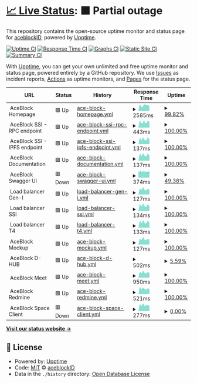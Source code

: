 # [📈 Live Status](https://aceblockID.github.io/monitoring): <!--live status--> **🟧 Partial outage**

This repository contains the open-source uptime monitor and status page for [aceblockID](https://www.netis.si), powered by [Upptime](https://github.com/upptime/upptime).

[![Uptime CI](https://github.com/aceblockID/monitoring/workflows/Uptime%20CI/badge.svg)](https://github.com/aceblockID/monitoring/actions?query=workflow%3A%22Uptime+CI%22)
[![Response Time CI](https://github.com/aceblockID/monitoring/workflows/Response%20Time%20CI/badge.svg)](https://github.com/aceblockID/monitoring/actions?query=workflow%3A%22Response+Time+CI%22)
[![Graphs CI](https://github.com/aceblockID/monitoring/workflows/Graphs%20CI/badge.svg)](https://github.com/aceblockID/monitoring/actions?query=workflow%3A%22Graphs+CI%22)
[![Static Site CI](https://github.com/aceblockID/monitoring/workflows/Static%20Site%20CI/badge.svg)](https://github.com/aceblockID/monitoring/actions?query=workflow%3A%22Static+Site+CI%22)
[![Summary CI](https://github.com/aceblockID/monitoring/workflows/Summary%20CI/badge.svg)](https://github.com/aceblockID/monitoring/actions?query=workflow%3A%22Summary+CI%22)

With [Upptime](https://upptime.js.org), you can get your own unlimited and free uptime monitor and status page, powered entirely by a GitHub repository. We use [Issues](https://github.com/aceblockID/monitoring/issues) as incident reports, [Actions](https://github.com/aceblockID/monitoring/actions) as uptime monitors, and [Pages](https://aceblockID.github.io/monitoring) for the status page.

<!--start: status pages-->
<!-- This summary is generated by Upptime (https://github.com/upptime/upptime) -->
<!-- Do not edit this manually, your changes will be overwritten -->
<!-- prettier-ignore -->
| URL | Status | History | Response Time | Uptime |
| --- | ------ | ------- | ------------- | ------ |
| <img alt="" src="https://icons.duckduckgo.com/ip3/null.ico" height="13"> AceBlock Homepage | 🟩 Up | [ace-block-homepage.yml](https://github.com/aceblockID/monitoring/commits/HEAD/history/ace-block-homepage.yml) | <details><summary><img alt="Response time graph" src="./graphs/ace-block-homepage/response-time-week.png" height="20"> 2585ms</summary><br><a href="https://aceblockID.github.io/monitoring/history/ace-block-homepage"><img alt="Response time 3097" src="https://img.shields.io/endpoint?url=https%3A%2F%2Fraw.githubusercontent.com%2FaceblockID%2Fmonitoring%2FHEAD%2Fapi%2Face-block-homepage%2Fresponse-time.json"></a><br><a href="https://aceblockID.github.io/monitoring/history/ace-block-homepage"><img alt="24-hour response time 2010" src="https://img.shields.io/endpoint?url=https%3A%2F%2Fraw.githubusercontent.com%2FaceblockID%2Fmonitoring%2FHEAD%2Fapi%2Face-block-homepage%2Fresponse-time-day.json"></a><br><a href="https://aceblockID.github.io/monitoring/history/ace-block-homepage"><img alt="7-day response time 2585" src="https://img.shields.io/endpoint?url=https%3A%2F%2Fraw.githubusercontent.com%2FaceblockID%2Fmonitoring%2FHEAD%2Fapi%2Face-block-homepage%2Fresponse-time-week.json"></a><br><a href="https://aceblockID.github.io/monitoring/history/ace-block-homepage"><img alt="30-day response time 2882" src="https://img.shields.io/endpoint?url=https%3A%2F%2Fraw.githubusercontent.com%2FaceblockID%2Fmonitoring%2FHEAD%2Fapi%2Face-block-homepage%2Fresponse-time-month.json"></a><br><a href="https://aceblockID.github.io/monitoring/history/ace-block-homepage"><img alt="1-year response time 3097" src="https://img.shields.io/endpoint?url=https%3A%2F%2Fraw.githubusercontent.com%2FaceblockID%2Fmonitoring%2FHEAD%2Fapi%2Face-block-homepage%2Fresponse-time-year.json"></a></details> | <details><summary><a href="https://aceblockID.github.io/monitoring/history/ace-block-homepage">99.82%</a></summary><a href="https://aceblockID.github.io/monitoring/history/ace-block-homepage"><img alt="All-time uptime 99.86%" src="https://img.shields.io/endpoint?url=https%3A%2F%2Fraw.githubusercontent.com%2FaceblockID%2Fmonitoring%2FHEAD%2Fapi%2Face-block-homepage%2Fuptime.json"></a><br><a href="https://aceblockID.github.io/monitoring/history/ace-block-homepage"><img alt="24-hour uptime 100.00%" src="https://img.shields.io/endpoint?url=https%3A%2F%2Fraw.githubusercontent.com%2FaceblockID%2Fmonitoring%2FHEAD%2Fapi%2Face-block-homepage%2Fuptime-day.json"></a><br><a href="https://aceblockID.github.io/monitoring/history/ace-block-homepage"><img alt="7-day uptime 99.82%" src="https://img.shields.io/endpoint?url=https%3A%2F%2Fraw.githubusercontent.com%2FaceblockID%2Fmonitoring%2FHEAD%2Fapi%2Face-block-homepage%2Fuptime-week.json"></a><br><a href="https://aceblockID.github.io/monitoring/history/ace-block-homepage"><img alt="30-day uptime 99.96%" src="https://img.shields.io/endpoint?url=https%3A%2F%2Fraw.githubusercontent.com%2FaceblockID%2Fmonitoring%2FHEAD%2Fapi%2Face-block-homepage%2Fuptime-month.json"></a><br><a href="https://aceblockID.github.io/monitoring/history/ace-block-homepage"><img alt="1-year uptime 99.86%" src="https://img.shields.io/endpoint?url=https%3A%2F%2Fraw.githubusercontent.com%2FaceblockID%2Fmonitoring%2FHEAD%2Fapi%2Face-block-homepage%2Fuptime-year.json"></a></details>
| <img alt="" src="https://icons.duckduckgo.com/ip3/null.ico" height="13"> AceBlock SSI - RPC endpoint | 🟩 Up | [ace-block-ssi-rpc-endpoint.yml](https://github.com/aceblockID/monitoring/commits/HEAD/history/ace-block-ssi-rpc-endpoint.yml) | <details><summary><img alt="Response time graph" src="./graphs/ace-block-ssi-rpc-endpoint/response-time-week.png" height="20"> 443ms</summary><br><a href="https://aceblockID.github.io/monitoring/history/ace-block-ssi-rpc-endpoint"><img alt="Response time 478" src="https://img.shields.io/endpoint?url=https%3A%2F%2Fraw.githubusercontent.com%2FaceblockID%2Fmonitoring%2FHEAD%2Fapi%2Face-block-ssi-rpc-endpoint%2Fresponse-time.json"></a><br><a href="https://aceblockID.github.io/monitoring/history/ace-block-ssi-rpc-endpoint"><img alt="24-hour response time 410" src="https://img.shields.io/endpoint?url=https%3A%2F%2Fraw.githubusercontent.com%2FaceblockID%2Fmonitoring%2FHEAD%2Fapi%2Face-block-ssi-rpc-endpoint%2Fresponse-time-day.json"></a><br><a href="https://aceblockID.github.io/monitoring/history/ace-block-ssi-rpc-endpoint"><img alt="7-day response time 443" src="https://img.shields.io/endpoint?url=https%3A%2F%2Fraw.githubusercontent.com%2FaceblockID%2Fmonitoring%2FHEAD%2Fapi%2Face-block-ssi-rpc-endpoint%2Fresponse-time-week.json"></a><br><a href="https://aceblockID.github.io/monitoring/history/ace-block-ssi-rpc-endpoint"><img alt="30-day response time 478" src="https://img.shields.io/endpoint?url=https%3A%2F%2Fraw.githubusercontent.com%2FaceblockID%2Fmonitoring%2FHEAD%2Fapi%2Face-block-ssi-rpc-endpoint%2Fresponse-time-month.json"></a><br><a href="https://aceblockID.github.io/monitoring/history/ace-block-ssi-rpc-endpoint"><img alt="1-year response time 478" src="https://img.shields.io/endpoint?url=https%3A%2F%2Fraw.githubusercontent.com%2FaceblockID%2Fmonitoring%2FHEAD%2Fapi%2Face-block-ssi-rpc-endpoint%2Fresponse-time-year.json"></a></details> | <details><summary><a href="https://aceblockID.github.io/monitoring/history/ace-block-ssi-rpc-endpoint">100.00%</a></summary><a href="https://aceblockID.github.io/monitoring/history/ace-block-ssi-rpc-endpoint"><img alt="All-time uptime 99.72%" src="https://img.shields.io/endpoint?url=https%3A%2F%2Fraw.githubusercontent.com%2FaceblockID%2Fmonitoring%2FHEAD%2Fapi%2Face-block-ssi-rpc-endpoint%2Fuptime.json"></a><br><a href="https://aceblockID.github.io/monitoring/history/ace-block-ssi-rpc-endpoint"><img alt="24-hour uptime 100.00%" src="https://img.shields.io/endpoint?url=https%3A%2F%2Fraw.githubusercontent.com%2FaceblockID%2Fmonitoring%2FHEAD%2Fapi%2Face-block-ssi-rpc-endpoint%2Fuptime-day.json"></a><br><a href="https://aceblockID.github.io/monitoring/history/ace-block-ssi-rpc-endpoint"><img alt="7-day uptime 100.00%" src="https://img.shields.io/endpoint?url=https%3A%2F%2Fraw.githubusercontent.com%2FaceblockID%2Fmonitoring%2FHEAD%2Fapi%2Face-block-ssi-rpc-endpoint%2Fuptime-week.json"></a><br><a href="https://aceblockID.github.io/monitoring/history/ace-block-ssi-rpc-endpoint"><img alt="30-day uptime 100.00%" src="https://img.shields.io/endpoint?url=https%3A%2F%2Fraw.githubusercontent.com%2FaceblockID%2Fmonitoring%2FHEAD%2Fapi%2Face-block-ssi-rpc-endpoint%2Fuptime-month.json"></a><br><a href="https://aceblockID.github.io/monitoring/history/ace-block-ssi-rpc-endpoint"><img alt="1-year uptime 99.72%" src="https://img.shields.io/endpoint?url=https%3A%2F%2Fraw.githubusercontent.com%2FaceblockID%2Fmonitoring%2FHEAD%2Fapi%2Face-block-ssi-rpc-endpoint%2Fuptime-year.json"></a></details>
| <img alt="" src="https://icons.duckduckgo.com/ip3/null.ico" height="13"> AceBlock SSI - IPFS endpoint | 🟩 Up | [ace-block-ssi-ipfs-endpoint.yml](https://github.com/aceblockID/monitoring/commits/HEAD/history/ace-block-ssi-ipfs-endpoint.yml) | <details><summary><img alt="Response time graph" src="./graphs/ace-block-ssi-ipfs-endpoint/response-time-week.png" height="20"> 137ms</summary><br><a href="https://aceblockID.github.io/monitoring/history/ace-block-ssi-ipfs-endpoint"><img alt="Response time 139" src="https://img.shields.io/endpoint?url=https%3A%2F%2Fraw.githubusercontent.com%2FaceblockID%2Fmonitoring%2FHEAD%2Fapi%2Face-block-ssi-ipfs-endpoint%2Fresponse-time.json"></a><br><a href="https://aceblockID.github.io/monitoring/history/ace-block-ssi-ipfs-endpoint"><img alt="24-hour response time 112" src="https://img.shields.io/endpoint?url=https%3A%2F%2Fraw.githubusercontent.com%2FaceblockID%2Fmonitoring%2FHEAD%2Fapi%2Face-block-ssi-ipfs-endpoint%2Fresponse-time-day.json"></a><br><a href="https://aceblockID.github.io/monitoring/history/ace-block-ssi-ipfs-endpoint"><img alt="7-day response time 137" src="https://img.shields.io/endpoint?url=https%3A%2F%2Fraw.githubusercontent.com%2FaceblockID%2Fmonitoring%2FHEAD%2Fapi%2Face-block-ssi-ipfs-endpoint%2Fresponse-time-week.json"></a><br><a href="https://aceblockID.github.io/monitoring/history/ace-block-ssi-ipfs-endpoint"><img alt="30-day response time 142" src="https://img.shields.io/endpoint?url=https%3A%2F%2Fraw.githubusercontent.com%2FaceblockID%2Fmonitoring%2FHEAD%2Fapi%2Face-block-ssi-ipfs-endpoint%2Fresponse-time-month.json"></a><br><a href="https://aceblockID.github.io/monitoring/history/ace-block-ssi-ipfs-endpoint"><img alt="1-year response time 139" src="https://img.shields.io/endpoint?url=https%3A%2F%2Fraw.githubusercontent.com%2FaceblockID%2Fmonitoring%2FHEAD%2Fapi%2Face-block-ssi-ipfs-endpoint%2Fresponse-time-year.json"></a></details> | <details><summary><a href="https://aceblockID.github.io/monitoring/history/ace-block-ssi-ipfs-endpoint">100.00%</a></summary><a href="https://aceblockID.github.io/monitoring/history/ace-block-ssi-ipfs-endpoint"><img alt="All-time uptime 99.72%" src="https://img.shields.io/endpoint?url=https%3A%2F%2Fraw.githubusercontent.com%2FaceblockID%2Fmonitoring%2FHEAD%2Fapi%2Face-block-ssi-ipfs-endpoint%2Fuptime.json"></a><br><a href="https://aceblockID.github.io/monitoring/history/ace-block-ssi-ipfs-endpoint"><img alt="24-hour uptime 100.00%" src="https://img.shields.io/endpoint?url=https%3A%2F%2Fraw.githubusercontent.com%2FaceblockID%2Fmonitoring%2FHEAD%2Fapi%2Face-block-ssi-ipfs-endpoint%2Fuptime-day.json"></a><br><a href="https://aceblockID.github.io/monitoring/history/ace-block-ssi-ipfs-endpoint"><img alt="7-day uptime 100.00%" src="https://img.shields.io/endpoint?url=https%3A%2F%2Fraw.githubusercontent.com%2FaceblockID%2Fmonitoring%2FHEAD%2Fapi%2Face-block-ssi-ipfs-endpoint%2Fuptime-week.json"></a><br><a href="https://aceblockID.github.io/monitoring/history/ace-block-ssi-ipfs-endpoint"><img alt="30-day uptime 100.00%" src="https://img.shields.io/endpoint?url=https%3A%2F%2Fraw.githubusercontent.com%2FaceblockID%2Fmonitoring%2FHEAD%2Fapi%2Face-block-ssi-ipfs-endpoint%2Fuptime-month.json"></a><br><a href="https://aceblockID.github.io/monitoring/history/ace-block-ssi-ipfs-endpoint"><img alt="1-year uptime 99.72%" src="https://img.shields.io/endpoint?url=https%3A%2F%2Fraw.githubusercontent.com%2FaceblockID%2Fmonitoring%2FHEAD%2Fapi%2Face-block-ssi-ipfs-endpoint%2Fuptime-year.json"></a></details>
| <img alt="" src="https://icons.duckduckgo.com/ip3/null.ico" height="13"> AceBlock Documentation | 🟩 Up | [ace-block-documentation.yml](https://github.com/aceblockID/monitoring/commits/HEAD/history/ace-block-documentation.yml) | <details><summary><img alt="Response time graph" src="./graphs/ace-block-documentation/response-time-week.png" height="20"> 137ms</summary><br><a href="https://aceblockID.github.io/monitoring/history/ace-block-documentation"><img alt="Response time 141" src="https://img.shields.io/endpoint?url=https%3A%2F%2Fraw.githubusercontent.com%2FaceblockID%2Fmonitoring%2FHEAD%2Fapi%2Face-block-documentation%2Fresponse-time.json"></a><br><a href="https://aceblockID.github.io/monitoring/history/ace-block-documentation"><img alt="24-hour response time 113" src="https://img.shields.io/endpoint?url=https%3A%2F%2Fraw.githubusercontent.com%2FaceblockID%2Fmonitoring%2FHEAD%2Fapi%2Face-block-documentation%2Fresponse-time-day.json"></a><br><a href="https://aceblockID.github.io/monitoring/history/ace-block-documentation"><img alt="7-day response time 137" src="https://img.shields.io/endpoint?url=https%3A%2F%2Fraw.githubusercontent.com%2FaceblockID%2Fmonitoring%2FHEAD%2Fapi%2Face-block-documentation%2Fresponse-time-week.json"></a><br><a href="https://aceblockID.github.io/monitoring/history/ace-block-documentation"><img alt="30-day response time 144" src="https://img.shields.io/endpoint?url=https%3A%2F%2Fraw.githubusercontent.com%2FaceblockID%2Fmonitoring%2FHEAD%2Fapi%2Face-block-documentation%2Fresponse-time-month.json"></a><br><a href="https://aceblockID.github.io/monitoring/history/ace-block-documentation"><img alt="1-year response time 141" src="https://img.shields.io/endpoint?url=https%3A%2F%2Fraw.githubusercontent.com%2FaceblockID%2Fmonitoring%2FHEAD%2Fapi%2Face-block-documentation%2Fresponse-time-year.json"></a></details> | <details><summary><a href="https://aceblockID.github.io/monitoring/history/ace-block-documentation">100.00%</a></summary><a href="https://aceblockID.github.io/monitoring/history/ace-block-documentation"><img alt="All-time uptime 99.71%" src="https://img.shields.io/endpoint?url=https%3A%2F%2Fraw.githubusercontent.com%2FaceblockID%2Fmonitoring%2FHEAD%2Fapi%2Face-block-documentation%2Fuptime.json"></a><br><a href="https://aceblockID.github.io/monitoring/history/ace-block-documentation"><img alt="24-hour uptime 100.00%" src="https://img.shields.io/endpoint?url=https%3A%2F%2Fraw.githubusercontent.com%2FaceblockID%2Fmonitoring%2FHEAD%2Fapi%2Face-block-documentation%2Fuptime-day.json"></a><br><a href="https://aceblockID.github.io/monitoring/history/ace-block-documentation"><img alt="7-day uptime 100.00%" src="https://img.shields.io/endpoint?url=https%3A%2F%2Fraw.githubusercontent.com%2FaceblockID%2Fmonitoring%2FHEAD%2Fapi%2Face-block-documentation%2Fuptime-week.json"></a><br><a href="https://aceblockID.github.io/monitoring/history/ace-block-documentation"><img alt="30-day uptime 100.00%" src="https://img.shields.io/endpoint?url=https%3A%2F%2Fraw.githubusercontent.com%2FaceblockID%2Fmonitoring%2FHEAD%2Fapi%2Face-block-documentation%2Fuptime-month.json"></a><br><a href="https://aceblockID.github.io/monitoring/history/ace-block-documentation"><img alt="1-year uptime 99.71%" src="https://img.shields.io/endpoint?url=https%3A%2F%2Fraw.githubusercontent.com%2FaceblockID%2Fmonitoring%2FHEAD%2Fapi%2Face-block-documentation%2Fuptime-year.json"></a></details>
| <img alt="" src="https://icons.duckduckgo.com/ip3/null.ico" height="13"> AceBlock Swagger UI | 🟥 Down | [ace-block-swagger-ui.yml](https://github.com/aceblockID/monitoring/commits/HEAD/history/ace-block-swagger-ui.yml) | <details><summary><img alt="Response time graph" src="./graphs/ace-block-swagger-ui/response-time-week.png" height="20"> 374ms</summary><br><a href="https://aceblockID.github.io/monitoring/history/ace-block-swagger-ui"><img alt="Response time 372" src="https://img.shields.io/endpoint?url=https%3A%2F%2Fraw.githubusercontent.com%2FaceblockID%2Fmonitoring%2FHEAD%2Fapi%2Face-block-swagger-ui%2Fresponse-time.json"></a><br><a href="https://aceblockID.github.io/monitoring/history/ace-block-swagger-ui"><img alt="24-hour response time 382" src="https://img.shields.io/endpoint?url=https%3A%2F%2Fraw.githubusercontent.com%2FaceblockID%2Fmonitoring%2FHEAD%2Fapi%2Face-block-swagger-ui%2Fresponse-time-day.json"></a><br><a href="https://aceblockID.github.io/monitoring/history/ace-block-swagger-ui"><img alt="7-day response time 374" src="https://img.shields.io/endpoint?url=https%3A%2F%2Fraw.githubusercontent.com%2FaceblockID%2Fmonitoring%2FHEAD%2Fapi%2Face-block-swagger-ui%2Fresponse-time-week.json"></a><br><a href="https://aceblockID.github.io/monitoring/history/ace-block-swagger-ui"><img alt="30-day response time 373" src="https://img.shields.io/endpoint?url=https%3A%2F%2Fraw.githubusercontent.com%2FaceblockID%2Fmonitoring%2FHEAD%2Fapi%2Face-block-swagger-ui%2Fresponse-time-month.json"></a><br><a href="https://aceblockID.github.io/monitoring/history/ace-block-swagger-ui"><img alt="1-year response time 372" src="https://img.shields.io/endpoint?url=https%3A%2F%2Fraw.githubusercontent.com%2FaceblockID%2Fmonitoring%2FHEAD%2Fapi%2Face-block-swagger-ui%2Fresponse-time-year.json"></a></details> | <details><summary><a href="https://aceblockID.github.io/monitoring/history/ace-block-swagger-ui">49.38%</a></summary><a href="https://aceblockID.github.io/monitoring/history/ace-block-swagger-ui"><img alt="All-time uptime 98.29%" src="https://img.shields.io/endpoint?url=https%3A%2F%2Fraw.githubusercontent.com%2FaceblockID%2Fmonitoring%2FHEAD%2Fapi%2Face-block-swagger-ui%2Fuptime.json"></a><br><a href="https://aceblockID.github.io/monitoring/history/ace-block-swagger-ui"><img alt="24-hour uptime 43.89%" src="https://img.shields.io/endpoint?url=https%3A%2F%2Fraw.githubusercontent.com%2FaceblockID%2Fmonitoring%2FHEAD%2Fapi%2Face-block-swagger-ui%2Fuptime-day.json"></a><br><a href="https://aceblockID.github.io/monitoring/history/ace-block-swagger-ui"><img alt="7-day uptime 49.38%" src="https://img.shields.io/endpoint?url=https%3A%2F%2Fraw.githubusercontent.com%2FaceblockID%2Fmonitoring%2FHEAD%2Fapi%2Face-block-swagger-ui%2Fuptime-week.json"></a><br><a href="https://aceblockID.github.io/monitoring/history/ace-block-swagger-ui"><img alt="30-day uptime 86.33%" src="https://img.shields.io/endpoint?url=https%3A%2F%2Fraw.githubusercontent.com%2FaceblockID%2Fmonitoring%2FHEAD%2Fapi%2Face-block-swagger-ui%2Fuptime-month.json"></a><br><a href="https://aceblockID.github.io/monitoring/history/ace-block-swagger-ui"><img alt="1-year uptime 98.29%" src="https://img.shields.io/endpoint?url=https%3A%2F%2Fraw.githubusercontent.com%2FaceblockID%2Fmonitoring%2FHEAD%2Fapi%2Face-block-swagger-ui%2Fuptime-year.json"></a></details>
| <img alt="" src="https://icons.duckduckgo.com/ip3/null.ico" height="13"> Load balancer Gen-I | 🟩 Up | [load-balancer-gen-i.yml](https://github.com/aceblockID/monitoring/commits/HEAD/history/load-balancer-gen-i.yml) | <details><summary><img alt="Response time graph" src="./graphs/load-balancer-gen-i/response-time-week.png" height="20"> 127ms</summary><br><a href="https://aceblockID.github.io/monitoring/history/load-balancer-gen-i"><img alt="Response time 132" src="https://img.shields.io/endpoint?url=https%3A%2F%2Fraw.githubusercontent.com%2FaceblockID%2Fmonitoring%2FHEAD%2Fapi%2Fload-balancer-gen-i%2Fresponse-time.json"></a><br><a href="https://aceblockID.github.io/monitoring/history/load-balancer-gen-i"><img alt="24-hour response time 110" src="https://img.shields.io/endpoint?url=https%3A%2F%2Fraw.githubusercontent.com%2FaceblockID%2Fmonitoring%2FHEAD%2Fapi%2Fload-balancer-gen-i%2Fresponse-time-day.json"></a><br><a href="https://aceblockID.github.io/monitoring/history/load-balancer-gen-i"><img alt="7-day response time 127" src="https://img.shields.io/endpoint?url=https%3A%2F%2Fraw.githubusercontent.com%2FaceblockID%2Fmonitoring%2FHEAD%2Fapi%2Fload-balancer-gen-i%2Fresponse-time-week.json"></a><br><a href="https://aceblockID.github.io/monitoring/history/load-balancer-gen-i"><img alt="30-day response time 132" src="https://img.shields.io/endpoint?url=https%3A%2F%2Fraw.githubusercontent.com%2FaceblockID%2Fmonitoring%2FHEAD%2Fapi%2Fload-balancer-gen-i%2Fresponse-time-month.json"></a><br><a href="https://aceblockID.github.io/monitoring/history/load-balancer-gen-i"><img alt="1-year response time 132" src="https://img.shields.io/endpoint?url=https%3A%2F%2Fraw.githubusercontent.com%2FaceblockID%2Fmonitoring%2FHEAD%2Fapi%2Fload-balancer-gen-i%2Fresponse-time-year.json"></a></details> | <details><summary><a href="https://aceblockID.github.io/monitoring/history/load-balancer-gen-i">100.00%</a></summary><a href="https://aceblockID.github.io/monitoring/history/load-balancer-gen-i"><img alt="All-time uptime 93.79%" src="https://img.shields.io/endpoint?url=https%3A%2F%2Fraw.githubusercontent.com%2FaceblockID%2Fmonitoring%2FHEAD%2Fapi%2Fload-balancer-gen-i%2Fuptime.json"></a><br><a href="https://aceblockID.github.io/monitoring/history/load-balancer-gen-i"><img alt="24-hour uptime 100.00%" src="https://img.shields.io/endpoint?url=https%3A%2F%2Fraw.githubusercontent.com%2FaceblockID%2Fmonitoring%2FHEAD%2Fapi%2Fload-balancer-gen-i%2Fuptime-day.json"></a><br><a href="https://aceblockID.github.io/monitoring/history/load-balancer-gen-i"><img alt="7-day uptime 100.00%" src="https://img.shields.io/endpoint?url=https%3A%2F%2Fraw.githubusercontent.com%2FaceblockID%2Fmonitoring%2FHEAD%2Fapi%2Fload-balancer-gen-i%2Fuptime-week.json"></a><br><a href="https://aceblockID.github.io/monitoring/history/load-balancer-gen-i"><img alt="30-day uptime 100.00%" src="https://img.shields.io/endpoint?url=https%3A%2F%2Fraw.githubusercontent.com%2FaceblockID%2Fmonitoring%2FHEAD%2Fapi%2Fload-balancer-gen-i%2Fuptime-month.json"></a><br><a href="https://aceblockID.github.io/monitoring/history/load-balancer-gen-i"><img alt="1-year uptime 93.79%" src="https://img.shields.io/endpoint?url=https%3A%2F%2Fraw.githubusercontent.com%2FaceblockID%2Fmonitoring%2FHEAD%2Fapi%2Fload-balancer-gen-i%2Fuptime-year.json"></a></details>
| <img alt="" src="https://icons.duckduckgo.com/ip3/null.ico" height="13"> Load balancer SSI | 🟩 Up | [load-balancer-ssi.yml](https://github.com/aceblockID/monitoring/commits/HEAD/history/load-balancer-ssi.yml) | <details><summary><img alt="Response time graph" src="./graphs/load-balancer-ssi/response-time-week.png" height="20"> 134ms</summary><br><a href="https://aceblockID.github.io/monitoring/history/load-balancer-ssi"><img alt="Response time 136" src="https://img.shields.io/endpoint?url=https%3A%2F%2Fraw.githubusercontent.com%2FaceblockID%2Fmonitoring%2FHEAD%2Fapi%2Fload-balancer-ssi%2Fresponse-time.json"></a><br><a href="https://aceblockID.github.io/monitoring/history/load-balancer-ssi"><img alt="24-hour response time 111" src="https://img.shields.io/endpoint?url=https%3A%2F%2Fraw.githubusercontent.com%2FaceblockID%2Fmonitoring%2FHEAD%2Fapi%2Fload-balancer-ssi%2Fresponse-time-day.json"></a><br><a href="https://aceblockID.github.io/monitoring/history/load-balancer-ssi"><img alt="7-day response time 134" src="https://img.shields.io/endpoint?url=https%3A%2F%2Fraw.githubusercontent.com%2FaceblockID%2Fmonitoring%2FHEAD%2Fapi%2Fload-balancer-ssi%2Fresponse-time-week.json"></a><br><a href="https://aceblockID.github.io/monitoring/history/load-balancer-ssi"><img alt="30-day response time 140" src="https://img.shields.io/endpoint?url=https%3A%2F%2Fraw.githubusercontent.com%2FaceblockID%2Fmonitoring%2FHEAD%2Fapi%2Fload-balancer-ssi%2Fresponse-time-month.json"></a><br><a href="https://aceblockID.github.io/monitoring/history/load-balancer-ssi"><img alt="1-year response time 136" src="https://img.shields.io/endpoint?url=https%3A%2F%2Fraw.githubusercontent.com%2FaceblockID%2Fmonitoring%2FHEAD%2Fapi%2Fload-balancer-ssi%2Fresponse-time-year.json"></a></details> | <details><summary><a href="https://aceblockID.github.io/monitoring/history/load-balancer-ssi">100.00%</a></summary><a href="https://aceblockID.github.io/monitoring/history/load-balancer-ssi"><img alt="All-time uptime 99.99%" src="https://img.shields.io/endpoint?url=https%3A%2F%2Fraw.githubusercontent.com%2FaceblockID%2Fmonitoring%2FHEAD%2Fapi%2Fload-balancer-ssi%2Fuptime.json"></a><br><a href="https://aceblockID.github.io/monitoring/history/load-balancer-ssi"><img alt="24-hour uptime 100.00%" src="https://img.shields.io/endpoint?url=https%3A%2F%2Fraw.githubusercontent.com%2FaceblockID%2Fmonitoring%2FHEAD%2Fapi%2Fload-balancer-ssi%2Fuptime-day.json"></a><br><a href="https://aceblockID.github.io/monitoring/history/load-balancer-ssi"><img alt="7-day uptime 100.00%" src="https://img.shields.io/endpoint?url=https%3A%2F%2Fraw.githubusercontent.com%2FaceblockID%2Fmonitoring%2FHEAD%2Fapi%2Fload-balancer-ssi%2Fuptime-week.json"></a><br><a href="https://aceblockID.github.io/monitoring/history/load-balancer-ssi"><img alt="30-day uptime 100.00%" src="https://img.shields.io/endpoint?url=https%3A%2F%2Fraw.githubusercontent.com%2FaceblockID%2Fmonitoring%2FHEAD%2Fapi%2Fload-balancer-ssi%2Fuptime-month.json"></a><br><a href="https://aceblockID.github.io/monitoring/history/load-balancer-ssi"><img alt="1-year uptime 99.99%" src="https://img.shields.io/endpoint?url=https%3A%2F%2Fraw.githubusercontent.com%2FaceblockID%2Fmonitoring%2FHEAD%2Fapi%2Fload-balancer-ssi%2Fuptime-year.json"></a></details>
| <img alt="" src="https://icons.duckduckgo.com/ip3/null.ico" height="13"> Load balancer T4 | 🟩 Up | [load-balancer-t4.yml](https://github.com/aceblockID/monitoring/commits/HEAD/history/load-balancer-t4.yml) | <details><summary><img alt="Response time graph" src="./graphs/load-balancer-t4/response-time-week.png" height="20"> 133ms</summary><br><a href="https://aceblockID.github.io/monitoring/history/load-balancer-t4"><img alt="Response time 136" src="https://img.shields.io/endpoint?url=https%3A%2F%2Fraw.githubusercontent.com%2FaceblockID%2Fmonitoring%2FHEAD%2Fapi%2Fload-balancer-t4%2Fresponse-time.json"></a><br><a href="https://aceblockID.github.io/monitoring/history/load-balancer-t4"><img alt="24-hour response time 111" src="https://img.shields.io/endpoint?url=https%3A%2F%2Fraw.githubusercontent.com%2FaceblockID%2Fmonitoring%2FHEAD%2Fapi%2Fload-balancer-t4%2Fresponse-time-day.json"></a><br><a href="https://aceblockID.github.io/monitoring/history/load-balancer-t4"><img alt="7-day response time 133" src="https://img.shields.io/endpoint?url=https%3A%2F%2Fraw.githubusercontent.com%2FaceblockID%2Fmonitoring%2FHEAD%2Fapi%2Fload-balancer-t4%2Fresponse-time-week.json"></a><br><a href="https://aceblockID.github.io/monitoring/history/load-balancer-t4"><img alt="30-day response time 140" src="https://img.shields.io/endpoint?url=https%3A%2F%2Fraw.githubusercontent.com%2FaceblockID%2Fmonitoring%2FHEAD%2Fapi%2Fload-balancer-t4%2Fresponse-time-month.json"></a><br><a href="https://aceblockID.github.io/monitoring/history/load-balancer-t4"><img alt="1-year response time 136" src="https://img.shields.io/endpoint?url=https%3A%2F%2Fraw.githubusercontent.com%2FaceblockID%2Fmonitoring%2FHEAD%2Fapi%2Fload-balancer-t4%2Fresponse-time-year.json"></a></details> | <details><summary><a href="https://aceblockID.github.io/monitoring/history/load-balancer-t4">100.00%</a></summary><a href="https://aceblockID.github.io/monitoring/history/load-balancer-t4"><img alt="All-time uptime 99.98%" src="https://img.shields.io/endpoint?url=https%3A%2F%2Fraw.githubusercontent.com%2FaceblockID%2Fmonitoring%2FHEAD%2Fapi%2Fload-balancer-t4%2Fuptime.json"></a><br><a href="https://aceblockID.github.io/monitoring/history/load-balancer-t4"><img alt="24-hour uptime 100.00%" src="https://img.shields.io/endpoint?url=https%3A%2F%2Fraw.githubusercontent.com%2FaceblockID%2Fmonitoring%2FHEAD%2Fapi%2Fload-balancer-t4%2Fuptime-day.json"></a><br><a href="https://aceblockID.github.io/monitoring/history/load-balancer-t4"><img alt="7-day uptime 100.00%" src="https://img.shields.io/endpoint?url=https%3A%2F%2Fraw.githubusercontent.com%2FaceblockID%2Fmonitoring%2FHEAD%2Fapi%2Fload-balancer-t4%2Fuptime-week.json"></a><br><a href="https://aceblockID.github.io/monitoring/history/load-balancer-t4"><img alt="30-day uptime 100.00%" src="https://img.shields.io/endpoint?url=https%3A%2F%2Fraw.githubusercontent.com%2FaceblockID%2Fmonitoring%2FHEAD%2Fapi%2Fload-balancer-t4%2Fuptime-month.json"></a><br><a href="https://aceblockID.github.io/monitoring/history/load-balancer-t4"><img alt="1-year uptime 99.98%" src="https://img.shields.io/endpoint?url=https%3A%2F%2Fraw.githubusercontent.com%2FaceblockID%2Fmonitoring%2FHEAD%2Fapi%2Fload-balancer-t4%2Fuptime-year.json"></a></details>
| <img alt="" src="https://icons.duckduckgo.com/ip3/null.ico" height="13"> AceBlock Mockup | 🟩 Up | [ace-block-mockup.yml](https://github.com/aceblockID/monitoring/commits/HEAD/history/ace-block-mockup.yml) | <details><summary><img alt="Response time graph" src="./graphs/ace-block-mockup/response-time-week.png" height="20"> 127ms</summary><br><a href="https://aceblockID.github.io/monitoring/history/ace-block-mockup"><img alt="Response time 134" src="https://img.shields.io/endpoint?url=https%3A%2F%2Fraw.githubusercontent.com%2FaceblockID%2Fmonitoring%2FHEAD%2Fapi%2Face-block-mockup%2Fresponse-time.json"></a><br><a href="https://aceblockID.github.io/monitoring/history/ace-block-mockup"><img alt="24-hour response time 110" src="https://img.shields.io/endpoint?url=https%3A%2F%2Fraw.githubusercontent.com%2FaceblockID%2Fmonitoring%2FHEAD%2Fapi%2Face-block-mockup%2Fresponse-time-day.json"></a><br><a href="https://aceblockID.github.io/monitoring/history/ace-block-mockup"><img alt="7-day response time 127" src="https://img.shields.io/endpoint?url=https%3A%2F%2Fraw.githubusercontent.com%2FaceblockID%2Fmonitoring%2FHEAD%2Fapi%2Face-block-mockup%2Fresponse-time-week.json"></a><br><a href="https://aceblockID.github.io/monitoring/history/ace-block-mockup"><img alt="30-day response time 131" src="https://img.shields.io/endpoint?url=https%3A%2F%2Fraw.githubusercontent.com%2FaceblockID%2Fmonitoring%2FHEAD%2Fapi%2Face-block-mockup%2Fresponse-time-month.json"></a><br><a href="https://aceblockID.github.io/monitoring/history/ace-block-mockup"><img alt="1-year response time 134" src="https://img.shields.io/endpoint?url=https%3A%2F%2Fraw.githubusercontent.com%2FaceblockID%2Fmonitoring%2FHEAD%2Fapi%2Face-block-mockup%2Fresponse-time-year.json"></a></details> | <details><summary><a href="https://aceblockID.github.io/monitoring/history/ace-block-mockup">100.00%</a></summary><a href="https://aceblockID.github.io/monitoring/history/ace-block-mockup"><img alt="All-time uptime 94.56%" src="https://img.shields.io/endpoint?url=https%3A%2F%2Fraw.githubusercontent.com%2FaceblockID%2Fmonitoring%2FHEAD%2Fapi%2Face-block-mockup%2Fuptime.json"></a><br><a href="https://aceblockID.github.io/monitoring/history/ace-block-mockup"><img alt="24-hour uptime 100.00%" src="https://img.shields.io/endpoint?url=https%3A%2F%2Fraw.githubusercontent.com%2FaceblockID%2Fmonitoring%2FHEAD%2Fapi%2Face-block-mockup%2Fuptime-day.json"></a><br><a href="https://aceblockID.github.io/monitoring/history/ace-block-mockup"><img alt="7-day uptime 100.00%" src="https://img.shields.io/endpoint?url=https%3A%2F%2Fraw.githubusercontent.com%2FaceblockID%2Fmonitoring%2FHEAD%2Fapi%2Face-block-mockup%2Fuptime-week.json"></a><br><a href="https://aceblockID.github.io/monitoring/history/ace-block-mockup"><img alt="30-day uptime 100.00%" src="https://img.shields.io/endpoint?url=https%3A%2F%2Fraw.githubusercontent.com%2FaceblockID%2Fmonitoring%2FHEAD%2Fapi%2Face-block-mockup%2Fuptime-month.json"></a><br><a href="https://aceblockID.github.io/monitoring/history/ace-block-mockup"><img alt="1-year uptime 94.56%" src="https://img.shields.io/endpoint?url=https%3A%2F%2Fraw.githubusercontent.com%2FaceblockID%2Fmonitoring%2FHEAD%2Fapi%2Face-block-mockup%2Fuptime-year.json"></a></details>
| <img alt="" src="https://icons.duckduckgo.com/ip3/null.ico" height="13"> AceBlock D-HUB | 🟩 Up | [ace-block-d-hub.yml](https://github.com/aceblockID/monitoring/commits/HEAD/history/ace-block-d-hub.yml) | <details><summary><img alt="Response time graph" src="./graphs/ace-block-d-hub/response-time-week.png" height="20"> 502ms</summary><br><a href="https://aceblockID.github.io/monitoring/history/ace-block-d-hub"><img alt="Response time 599" src="https://img.shields.io/endpoint?url=https%3A%2F%2Fraw.githubusercontent.com%2FaceblockID%2Fmonitoring%2FHEAD%2Fapi%2Face-block-d-hub%2Fresponse-time.json"></a><br><a href="https://aceblockID.github.io/monitoring/history/ace-block-d-hub"><img alt="24-hour response time 502" src="https://img.shields.io/endpoint?url=https%3A%2F%2Fraw.githubusercontent.com%2FaceblockID%2Fmonitoring%2FHEAD%2Fapi%2Face-block-d-hub%2Fresponse-time-day.json"></a><br><a href="https://aceblockID.github.io/monitoring/history/ace-block-d-hub"><img alt="7-day response time 502" src="https://img.shields.io/endpoint?url=https%3A%2F%2Fraw.githubusercontent.com%2FaceblockID%2Fmonitoring%2FHEAD%2Fapi%2Face-block-d-hub%2Fresponse-time-week.json"></a><br><a href="https://aceblockID.github.io/monitoring/history/ace-block-d-hub"><img alt="30-day response time 579" src="https://img.shields.io/endpoint?url=https%3A%2F%2Fraw.githubusercontent.com%2FaceblockID%2Fmonitoring%2FHEAD%2Fapi%2Face-block-d-hub%2Fresponse-time-month.json"></a><br><a href="https://aceblockID.github.io/monitoring/history/ace-block-d-hub"><img alt="1-year response time 599" src="https://img.shields.io/endpoint?url=https%3A%2F%2Fraw.githubusercontent.com%2FaceblockID%2Fmonitoring%2FHEAD%2Fapi%2Face-block-d-hub%2Fresponse-time-year.json"></a></details> | <details><summary><a href="https://aceblockID.github.io/monitoring/history/ace-block-d-hub">5.59%</a></summary><a href="https://aceblockID.github.io/monitoring/history/ace-block-d-hub"><img alt="All-time uptime 57.74%" src="https://img.shields.io/endpoint?url=https%3A%2F%2Fraw.githubusercontent.com%2FaceblockID%2Fmonitoring%2FHEAD%2Fapi%2Face-block-d-hub%2Fuptime.json"></a><br><a href="https://aceblockID.github.io/monitoring/history/ace-block-d-hub"><img alt="24-hour uptime 39.12%" src="https://img.shields.io/endpoint?url=https%3A%2F%2Fraw.githubusercontent.com%2FaceblockID%2Fmonitoring%2FHEAD%2Fapi%2Face-block-d-hub%2Fuptime-day.json"></a><br><a href="https://aceblockID.github.io/monitoring/history/ace-block-d-hub"><img alt="7-day uptime 5.59%" src="https://img.shields.io/endpoint?url=https%3A%2F%2Fraw.githubusercontent.com%2FaceblockID%2Fmonitoring%2FHEAD%2Fapi%2Face-block-d-hub%2Fuptime-week.json"></a><br><a href="https://aceblockID.github.io/monitoring/history/ace-block-d-hub"><img alt="30-day uptime 7.46%" src="https://img.shields.io/endpoint?url=https%3A%2F%2Fraw.githubusercontent.com%2FaceblockID%2Fmonitoring%2FHEAD%2Fapi%2Face-block-d-hub%2Fuptime-month.json"></a><br><a href="https://aceblockID.github.io/monitoring/history/ace-block-d-hub"><img alt="1-year uptime 57.74%" src="https://img.shields.io/endpoint?url=https%3A%2F%2Fraw.githubusercontent.com%2FaceblockID%2Fmonitoring%2FHEAD%2Fapi%2Face-block-d-hub%2Fuptime-year.json"></a></details>
| <img alt="" src="https://icons.duckduckgo.com/ip3/null.ico" height="13"> AceBlock Meet | 🟩 Up | [ace-block-meet.yml](https://github.com/aceblockID/monitoring/commits/HEAD/history/ace-block-meet.yml) | <details><summary><img alt="Response time graph" src="./graphs/ace-block-meet/response-time-week.png" height="20"> 950ms</summary><br><a href="https://aceblockID.github.io/monitoring/history/ace-block-meet"><img alt="Response time 965" src="https://img.shields.io/endpoint?url=https%3A%2F%2Fraw.githubusercontent.com%2FaceblockID%2Fmonitoring%2FHEAD%2Fapi%2Face-block-meet%2Fresponse-time.json"></a><br><a href="https://aceblockID.github.io/monitoring/history/ace-block-meet"><img alt="24-hour response time 837" src="https://img.shields.io/endpoint?url=https%3A%2F%2Fraw.githubusercontent.com%2FaceblockID%2Fmonitoring%2FHEAD%2Fapi%2Face-block-meet%2Fresponse-time-day.json"></a><br><a href="https://aceblockID.github.io/monitoring/history/ace-block-meet"><img alt="7-day response time 950" src="https://img.shields.io/endpoint?url=https%3A%2F%2Fraw.githubusercontent.com%2FaceblockID%2Fmonitoring%2FHEAD%2Fapi%2Face-block-meet%2Fresponse-time-week.json"></a><br><a href="https://aceblockID.github.io/monitoring/history/ace-block-meet"><img alt="30-day response time 1001" src="https://img.shields.io/endpoint?url=https%3A%2F%2Fraw.githubusercontent.com%2FaceblockID%2Fmonitoring%2FHEAD%2Fapi%2Face-block-meet%2Fresponse-time-month.json"></a><br><a href="https://aceblockID.github.io/monitoring/history/ace-block-meet"><img alt="1-year response time 965" src="https://img.shields.io/endpoint?url=https%3A%2F%2Fraw.githubusercontent.com%2FaceblockID%2Fmonitoring%2FHEAD%2Fapi%2Face-block-meet%2Fresponse-time-year.json"></a></details> | <details><summary><a href="https://aceblockID.github.io/monitoring/history/ace-block-meet">100.00%</a></summary><a href="https://aceblockID.github.io/monitoring/history/ace-block-meet"><img alt="All-time uptime 98.25%" src="https://img.shields.io/endpoint?url=https%3A%2F%2Fraw.githubusercontent.com%2FaceblockID%2Fmonitoring%2FHEAD%2Fapi%2Face-block-meet%2Fuptime.json"></a><br><a href="https://aceblockID.github.io/monitoring/history/ace-block-meet"><img alt="24-hour uptime 100.00%" src="https://img.shields.io/endpoint?url=https%3A%2F%2Fraw.githubusercontent.com%2FaceblockID%2Fmonitoring%2FHEAD%2Fapi%2Face-block-meet%2Fuptime-day.json"></a><br><a href="https://aceblockID.github.io/monitoring/history/ace-block-meet"><img alt="7-day uptime 100.00%" src="https://img.shields.io/endpoint?url=https%3A%2F%2Fraw.githubusercontent.com%2FaceblockID%2Fmonitoring%2FHEAD%2Fapi%2Face-block-meet%2Fuptime-week.json"></a><br><a href="https://aceblockID.github.io/monitoring/history/ace-block-meet"><img alt="30-day uptime 100.00%" src="https://img.shields.io/endpoint?url=https%3A%2F%2Fraw.githubusercontent.com%2FaceblockID%2Fmonitoring%2FHEAD%2Fapi%2Face-block-meet%2Fuptime-month.json"></a><br><a href="https://aceblockID.github.io/monitoring/history/ace-block-meet"><img alt="1-year uptime 98.25%" src="https://img.shields.io/endpoint?url=https%3A%2F%2Fraw.githubusercontent.com%2FaceblockID%2Fmonitoring%2FHEAD%2Fapi%2Face-block-meet%2Fuptime-year.json"></a></details>
| <img alt="" src="https://icons.duckduckgo.com/ip3/null.ico" height="13"> AceBlock Redmine | 🟩 Up | [ace-block-redmine.yml](https://github.com/aceblockID/monitoring/commits/HEAD/history/ace-block-redmine.yml) | <details><summary><img alt="Response time graph" src="./graphs/ace-block-redmine/response-time-week.png" height="20"> 521ms</summary><br><a href="https://aceblockID.github.io/monitoring/history/ace-block-redmine"><img alt="Response time 554" src="https://img.shields.io/endpoint?url=https%3A%2F%2Fraw.githubusercontent.com%2FaceblockID%2Fmonitoring%2FHEAD%2Fapi%2Face-block-redmine%2Fresponse-time.json"></a><br><a href="https://aceblockID.github.io/monitoring/history/ace-block-redmine"><img alt="24-hour response time 484" src="https://img.shields.io/endpoint?url=https%3A%2F%2Fraw.githubusercontent.com%2FaceblockID%2Fmonitoring%2FHEAD%2Fapi%2Face-block-redmine%2Fresponse-time-day.json"></a><br><a href="https://aceblockID.github.io/monitoring/history/ace-block-redmine"><img alt="7-day response time 521" src="https://img.shields.io/endpoint?url=https%3A%2F%2Fraw.githubusercontent.com%2FaceblockID%2Fmonitoring%2FHEAD%2Fapi%2Face-block-redmine%2Fresponse-time-week.json"></a><br><a href="https://aceblockID.github.io/monitoring/history/ace-block-redmine"><img alt="30-day response time 546" src="https://img.shields.io/endpoint?url=https%3A%2F%2Fraw.githubusercontent.com%2FaceblockID%2Fmonitoring%2FHEAD%2Fapi%2Face-block-redmine%2Fresponse-time-month.json"></a><br><a href="https://aceblockID.github.io/monitoring/history/ace-block-redmine"><img alt="1-year response time 554" src="https://img.shields.io/endpoint?url=https%3A%2F%2Fraw.githubusercontent.com%2FaceblockID%2Fmonitoring%2FHEAD%2Fapi%2Face-block-redmine%2Fresponse-time-year.json"></a></details> | <details><summary><a href="https://aceblockID.github.io/monitoring/history/ace-block-redmine">100.00%</a></summary><a href="https://aceblockID.github.io/monitoring/history/ace-block-redmine"><img alt="All-time uptime 96.86%" src="https://img.shields.io/endpoint?url=https%3A%2F%2Fraw.githubusercontent.com%2FaceblockID%2Fmonitoring%2FHEAD%2Fapi%2Face-block-redmine%2Fuptime.json"></a><br><a href="https://aceblockID.github.io/monitoring/history/ace-block-redmine"><img alt="24-hour uptime 100.00%" src="https://img.shields.io/endpoint?url=https%3A%2F%2Fraw.githubusercontent.com%2FaceblockID%2Fmonitoring%2FHEAD%2Fapi%2Face-block-redmine%2Fuptime-day.json"></a><br><a href="https://aceblockID.github.io/monitoring/history/ace-block-redmine"><img alt="7-day uptime 100.00%" src="https://img.shields.io/endpoint?url=https%3A%2F%2Fraw.githubusercontent.com%2FaceblockID%2Fmonitoring%2FHEAD%2Fapi%2Face-block-redmine%2Fuptime-week.json"></a><br><a href="https://aceblockID.github.io/monitoring/history/ace-block-redmine"><img alt="30-day uptime 100.00%" src="https://img.shields.io/endpoint?url=https%3A%2F%2Fraw.githubusercontent.com%2FaceblockID%2Fmonitoring%2FHEAD%2Fapi%2Face-block-redmine%2Fuptime-month.json"></a><br><a href="https://aceblockID.github.io/monitoring/history/ace-block-redmine"><img alt="1-year uptime 96.86%" src="https://img.shields.io/endpoint?url=https%3A%2F%2Fraw.githubusercontent.com%2FaceblockID%2Fmonitoring%2FHEAD%2Fapi%2Face-block-redmine%2Fuptime-year.json"></a></details>
| <img alt="" src="https://icons.duckduckgo.com/ip3/null.ico" height="13"> AceBlock Space Client | 🟥 Down | [ace-block-space-client.yml](https://github.com/aceblockID/monitoring/commits/HEAD/history/ace-block-space-client.yml) | <details><summary><img alt="Response time graph" src="./graphs/ace-block-space-client/response-time-week.png" height="20"> 277ms</summary><br><a href="https://aceblockID.github.io/monitoring/history/ace-block-space-client"><img alt="Response time 292" src="https://img.shields.io/endpoint?url=https%3A%2F%2Fraw.githubusercontent.com%2FaceblockID%2Fmonitoring%2FHEAD%2Fapi%2Face-block-space-client%2Fresponse-time.json"></a><br><a href="https://aceblockID.github.io/monitoring/history/ace-block-space-client"><img alt="24-hour response time 237" src="https://img.shields.io/endpoint?url=https%3A%2F%2Fraw.githubusercontent.com%2FaceblockID%2Fmonitoring%2FHEAD%2Fapi%2Face-block-space-client%2Fresponse-time-day.json"></a><br><a href="https://aceblockID.github.io/monitoring/history/ace-block-space-client"><img alt="7-day response time 277" src="https://img.shields.io/endpoint?url=https%3A%2F%2Fraw.githubusercontent.com%2FaceblockID%2Fmonitoring%2FHEAD%2Fapi%2Face-block-space-client%2Fresponse-time-week.json"></a><br><a href="https://aceblockID.github.io/monitoring/history/ace-block-space-client"><img alt="30-day response time 295" src="https://img.shields.io/endpoint?url=https%3A%2F%2Fraw.githubusercontent.com%2FaceblockID%2Fmonitoring%2FHEAD%2Fapi%2Face-block-space-client%2Fresponse-time-month.json"></a><br><a href="https://aceblockID.github.io/monitoring/history/ace-block-space-client"><img alt="1-year response time 292" src="https://img.shields.io/endpoint?url=https%3A%2F%2Fraw.githubusercontent.com%2FaceblockID%2Fmonitoring%2FHEAD%2Fapi%2Face-block-space-client%2Fresponse-time-year.json"></a></details> | <details><summary><a href="https://aceblockID.github.io/monitoring/history/ace-block-space-client">0.00%</a></summary><a href="https://aceblockID.github.io/monitoring/history/ace-block-space-client"><img alt="All-time uptime 33.72%" src="https://img.shields.io/endpoint?url=https%3A%2F%2Fraw.githubusercontent.com%2FaceblockID%2Fmonitoring%2FHEAD%2Fapi%2Face-block-space-client%2Fuptime.json"></a><br><a href="https://aceblockID.github.io/monitoring/history/ace-block-space-client"><img alt="24-hour uptime 0.00%" src="https://img.shields.io/endpoint?url=https%3A%2F%2Fraw.githubusercontent.com%2FaceblockID%2Fmonitoring%2FHEAD%2Fapi%2Face-block-space-client%2Fuptime-day.json"></a><br><a href="https://aceblockID.github.io/monitoring/history/ace-block-space-client"><img alt="7-day uptime 0.00%" src="https://img.shields.io/endpoint?url=https%3A%2F%2Fraw.githubusercontent.com%2FaceblockID%2Fmonitoring%2FHEAD%2Fapi%2Face-block-space-client%2Fuptime-week.json"></a><br><a href="https://aceblockID.github.io/monitoring/history/ace-block-space-client"><img alt="30-day uptime 0.00%" src="https://img.shields.io/endpoint?url=https%3A%2F%2Fraw.githubusercontent.com%2FaceblockID%2Fmonitoring%2FHEAD%2Fapi%2Face-block-space-client%2Fuptime-month.json"></a><br><a href="https://aceblockID.github.io/monitoring/history/ace-block-space-client"><img alt="1-year uptime 33.72%" src="https://img.shields.io/endpoint?url=https%3A%2F%2Fraw.githubusercontent.com%2FaceblockID%2Fmonitoring%2FHEAD%2Fapi%2Face-block-space-client%2Fuptime-year.json"></a></details>

<!--end: status pages-->

[**Visit our status website →**](https://aceblockID.github.io/monitoring)

## 📄 License

- Powered by: [Upptime](https://github.com/upptime/upptime)
- Code: [MIT](./LICENSE) © [aceblockID](https://www.netis.si)
- Data in the `./history` directory: [Open Database License](https://opendatacommons.org/licenses/odbl/1-0/)
